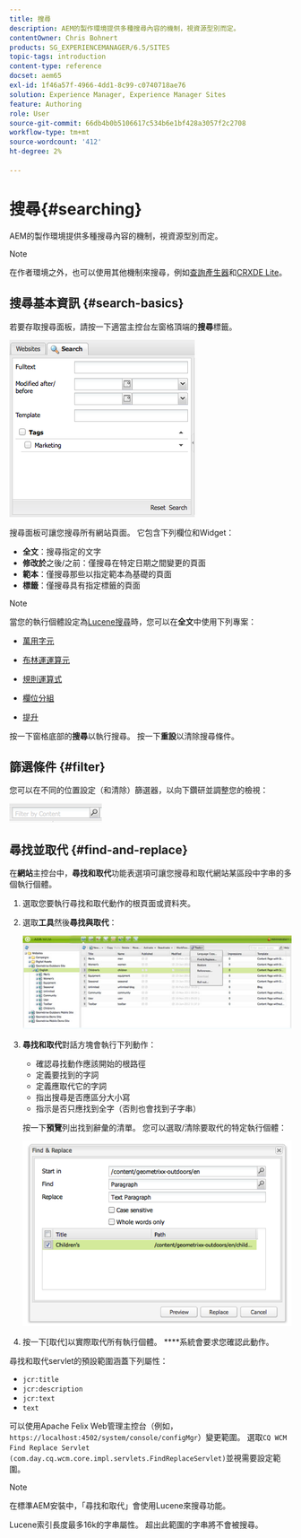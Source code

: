 ```yaml
---
title: 搜尋
description: AEM的製作環境提供多種搜尋內容的機制，視資源型別而定。
contentOwner: Chris Bohnert
products: SG_EXPERIENCEMANAGER/6.5/SITES
topic-tags: introduction
content-type: reference
docset: aem65
exl-id: 1f46a57f-4966-4dd1-8c99-c0740718ae76
solution: Experience Manager, Experience Manager Sites
feature: Authoring
role: User
source-git-commit: 66db4b0b5106617c534b6e1bf428a3057f2c2708
workflow-type: tm+mt
source-wordcount: '412'
ht-degree: 2%

---
```


# 搜尋{#searching}

AEM的製作環境提供多種搜尋內容的機制，視資源型別而定。

>[!NOTE]
>
>在作者環境之外，也可以使用其他機制來搜尋，例如[查詢產生器](/help/sites-developing/querybuilder-api.md)和[CRXDE Lite](/help/sites-developing/developing-with-crxde-lite.md)。

## 搜尋基本資訊 {#search-basics}

若要存取搜尋面板，請按一下適當主控台左窗格頂端的&#x200B;**搜尋**&#x200B;標籤。

![chlimage_1-101](assets/chlimage_1-101.png)

搜尋面板可讓您搜尋所有網站頁面。 它包含下列欄位和Widget：

* **全文**：搜尋指定的文字
* **修改於**&#x200B;之後/之前：僅搜尋在特定日期之間變更的頁面
* **範本**：僅搜尋那些以指定範本為基礎的頁面
* **標籤**：僅搜尋具有指定標籤的頁面

>[!NOTE]
>
>當您的執行個體設定為[Lucene搜尋](/help/sites-deploying/queries-and-indexing.md)時，您可以在&#x200B;**全文**&#x200B;中使用下列專案：
>
>* [萬用字元](https://lucene.apache.org/core/5_3_1/queryparser/org/apache/lucene/queryparser/classic/package-summary.html#Wildcard_Searches)
>* [布林運運算元](https://lucene.apache.org/core/5_3_1/queryparser/org/apache/lucene/queryparser/classic/package-summary.html#Boolean_operators)
>
>* [規則運算式](https://lucene.apache.org/core/5_3_1/queryparser/org/apache/lucene/queryparser/classic/package-summary.html#Regexp_Searches)
>* [欄位分組](https://lucene.apache.org/core/5_3_1/queryparser/org/apache/lucene/queryparser/classic/package-summary.html#Field_Grouping)
>* [提升](https://lucene.apache.org/core/5_3_1/queryparser/org/apache/lucene/queryparser/classic/package-summary.html#Boosting_a_Term)
>

按一下窗格底部的&#x200B;**搜尋**&#x200B;以執行搜尋。 按一下&#x200B;**重設**&#x200B;以清除搜尋條件。

## 篩選條件 {#filter}

您可以在不同的位置設定（和清除）篩選器，以向下鑽研並調整您的檢視：

![chlimage_1-102](assets/chlimage_1-102.png)

## 尋找並取代 {#find-and-replace}

在&#x200B;**網站**&#x200B;主控台中，**尋找和取代**&#x200B;功能表選項可讓您搜尋和取代網站某區段中字串的多個執行個體。

1. 選取您要執行尋找和取代動作的根頁面或資料夾。
1. 選取&#x200B;**工具**&#x200B;然後&#x200B;**尋找與取代**：

   ![screen_shot_2012-02-15at120346pm](assets/screen_shot_2012-02-15at120346pm.png)

1. **尋找和取代**&#x200B;對話方塊會執行下列動作：

   * 確認尋找動作應該開始的根路徑
   * 定義要找到的字詞
   * 定義應取代它的字詞
   * 指出搜尋是否應區分大小寫
   * 指示是否只應找到全字（否則也會找到子字串）

   按一下&#x200B;**預覽**&#x200B;列出找到辭彙的清單。 您可以選取/清除要取代的特定執行個體：

   ![screen_shot_2012-02-15at120719pm](assets/screen_shot_2012-02-15at120719pm.png)

1. 按一下[取代]以實際取代所有執行個體。 ****&#x200B;系統會要求您確認此動作。

尋找和取代servlet的預設範圍涵蓋下列屬性：

* `jcr:title`
* `jcr:description`
* `jcr:text`
* `text`

可以使用Apache Felix Web管理主控台（例如，`https://localhost:4502/system/console/configMgr`）變更範圍。 選取`CQ WCM Find Replace Servlet (com.day.cq.wcm.core.impl.servlets.FindReplaceServlet)`並視需要設定範圍。

>[!NOTE]
>
>在標準AEM安裝中，「尋找和取代」會使用Lucene來搜尋功能。
>
>Lucene索引長度最多16k的字串屬性。 超出此範圍的字串將不會被搜尋。
